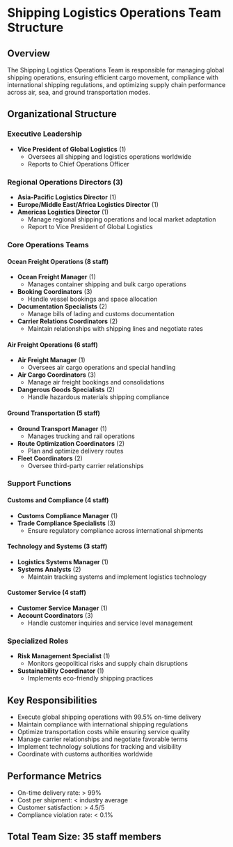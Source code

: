 # Shipping Logistics Operations Team Structure

## Overview
The Shipping Logistics Operations Team is responsible for managing global shipping operations, ensuring efficient cargo movement, compliance with international shipping regulations, and optimizing supply chain performance across air, sea, and ground transportation modes.

## Organizational Structure

### Executive Leadership
- **Vice President of Global Logistics** (1)
  - Oversees all shipping and logistics operations worldwide
  - Reports to Chief Operations Officer

### Regional Operations Directors (3)
- **Asia-Pacific Logistics Director** (1)
- **Europe/Middle East/Africa Logistics Director** (1)
- **Americas Logistics Director** (1)
  - Manage regional shipping operations and local market adaptation
  - Report to Vice President of Global Logistics

### Core Operations Teams

#### Ocean Freight Operations (8 staff)
- **Ocean Freight Manager** (1)
  - Manages container shipping and bulk cargo operations
- **Booking Coordinators** (3)
  - Handle vessel bookings and space allocation
- **Documentation Specialists** (2)
  - Manage bills of lading and customs documentation
- **Carrier Relations Coordinators** (2)
  - Maintain relationships with shipping lines and negotiate rates

#### Air Freight Operations (6 staff)
- **Air Freight Manager** (1)
  - Oversees air cargo operations and special handling
- **Air Cargo Coordinators** (3)
  - Manage air freight bookings and consolidations
- **Dangerous Goods Specialists** (2)
  - Handle hazardous materials shipping compliance

#### Ground Transportation (5 staff)
- **Ground Transport Manager** (1)
  - Manages trucking and rail operations
- **Route Optimization Coordinators** (2)
  - Plan and optimize delivery routes
- **Fleet Coordinators** (2)
  - Oversee third-party carrier relationships

### Support Functions

#### Customs and Compliance (4 staff)
- **Customs Compliance Manager** (1)
- **Trade Compliance Specialists** (3)
  - Ensure regulatory compliance across international shipments

#### Technology and Systems (3 staff)
- **Logistics Systems Manager** (1)
- **Systems Analysts** (2)
  - Maintain tracking systems and implement logistics technology

#### Customer Service (4 staff)
- **Customer Service Manager** (1)
- **Account Coordinators** (3)
  - Handle customer inquiries and service level management

### Specialized Roles
- **Risk Management Specialist** (1)
  - Monitors geopolitical risks and supply chain disruptions
- **Sustainability Coordinator** (1)
  - Implements eco-friendly shipping practices

## Key Responsibilities
- Execute global shipping operations with 99.5% on-time delivery
- Maintain compliance with international shipping regulations
- Optimize transportation costs while ensuring service quality
- Manage carrier relationships and negotiate favorable terms
- Implement technology solutions for tracking and visibility
- Coordinate with customs authorities worldwide

## Performance Metrics
- On-time delivery rate: > 99%
- Cost per shipment: < industry average
- Customer satisfaction: > 4.5/5
- Compliance violation rate: < 0.1%

## Total Team Size: 35 staff members